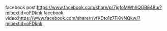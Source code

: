 facebook post:https://www.facebook.com/share/p/7jgfoMWhhQGB848u/?mibextid=oFDknk
facebook video:https://www.facebook.com/share/r/vfKDto1z7FKNNQkw/?mibextid=oFDknk
